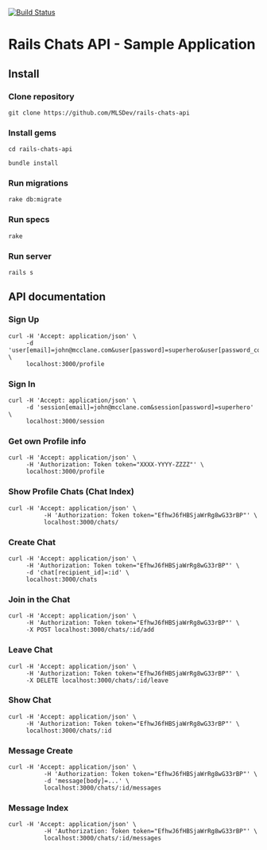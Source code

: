 [![Build Status](https://travis-ci.org/MLSDev/rails-chats-api.svg?branch=master)](https://travis-ci.org/MLSDev/rails-chats-api)

# Rails Chats API - Sample Application

## Install

### Clone repository
```
git clone https://github.com/MLSDev/rails-chats-api
```

### Install gems
```
cd rails-chats-api
```

```
bundle install
```

### Run migrations
```
rake db:migrate
```

### Run specs
```
rake
```

### Run server
```
rails s
```

## API documentation

### Sign Up
```
curl -H 'Accept: application/json' \
     -d 'user[email]=john@mcclane.com&user[password]=superhero&user[password_confirmation]=superhero' \
     localhost:3000/profile
```

### Sign In
```
curl -H 'Accept: application/json' \
     -d 'session[email]=john@mcclane.com&session[password]=superhero' \
     localhost:3000/session
```

### Get own Profile info
```
curl -H 'Accept: application/json' \
     -H 'Authorization: Token token="XXXX-YYYY-ZZZZ"' \
     localhost:3000/profile
```

### Show Profile Chats (Chat Index)
```
curl -H 'Accept: application/json' \
          -H 'Authorization: Token token="EfhwJ6fHBSjaWrRg8wG33rBP"' \
          localhost:3000/chats/
```

### Create Chat
```
curl -H 'Accept: application/json' \
     -H 'Authorization: Token token="EfhwJ6fHBSjaWrRg8wG33rBP"' \
     -d 'chat[recipient_id]=:id' \
     localhost:3000/chats
```

### Join in the Chat
```
curl -H 'Accept: application/json' \
     -H 'Authorization: Token token="EfhwJ6fHBSjaWrRg8wG33rBP"' \
     -X POST localhost:3000/chats/:id/add
```

### Leave Chat
```
curl -H 'Accept: application/json' \
     -H 'Authorization: Token token="EfhwJ6fHBSjaWrRg8wG33rBP"' \
     -X DELETE localhost:3000/chats/:id/leave
```

### Show Chat
```
curl -H 'Accept: application/json' \
     -H 'Authorization: Token token="EfhwJ6fHBSjaWrRg8wG33rBP"' \
     localhost:3000/chats/:id
```

### Message Create
```
curl -H 'Accept: application/json' \
          -H 'Authorization: Token token="EfhwJ6fHBSjaWrRg8wG33rBP"' \
          -d 'message[body]=...' \
          localhost:3000/chats/:id/messages
```

### Message Index
```
curl -H 'Accept: application/json' \
          -H 'Authorization: Token token="EfhwJ6fHBSjaWrRg8wG33rBP"' \
          localhost:3000/chats/:id/messages
```